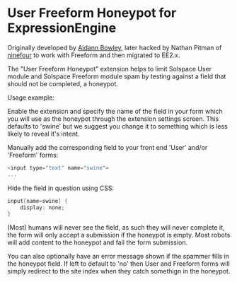 User Freeform Honeypot for ExpressionEngine
===========================================
Originally developed by <a href="http://bridgingunit.com">Aidann Bowley</a>, later hacked by Nathan Pitman of <a href="http://github.com/ninefour">ninefour</a> to work with Freeform and then migrated to EE2.x.

The "User Freeform Honeypot" extension helps to limit Solspace User module and Solspace Freeform module spam by testing against a field that should not be completed, a honeypot.


Usage example:

Enable the extension and specify the name of the field in your form which you will use as the honeypot through the extension settings screen. This defaults to 'swine' but we suggest you change it to something which is less likely to reveal it's intent.

Manually add the corresponding field to your front end 'User' and/or 'Freeform' forms:

```c
<input type="text" name="swine">
...
```
Hide the field in question using CSS:

```c
input[name=swine] {
	display: none;
}
```

(Most) humans will never see the field, as such they will never complete it, the form will only accept a submission if the honeypot is empty. Most robots will add content to the honeypot and fail the form submission.

You can also optionally  have an error message shown if the spammer fills in the honeypot field. If left to default to 'no' then User and Freeform forms will simply redirect to the site index when they catch somethign in the honeypot.
